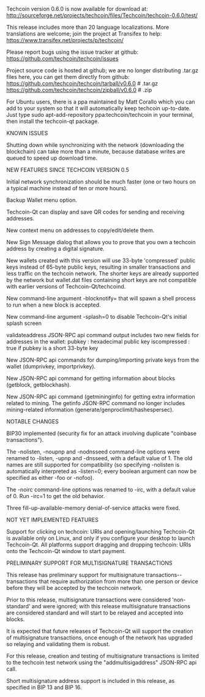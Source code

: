 Techcoin version 0.6.0 is now available for download at:
http://sourceforge.net/projects/techcoin/files/Techcoin/techcoin-0.6.0/test/

This release includes more than 20 language localizations.
More translations are welcome; join the
project at Transifex to help:
https://www.transifex.net/projects/p/techcoin/

Please report bugs using the issue tracker at github:
https://github.com/techcoin/techcoin/issues

Project source code is hosted at github; we are no longer
distributing .tar.gz files here, you can get them
directly from github:
https://github.com/techcoin/techcoin/tarball/v0.6.0  # .tar.gz
https://github.com/techcoin/techcoin/zipball/v0.6.0  # .zip

For Ubuntu users, there is a ppa maintained by Matt Corallo which
you can add to your system so that it will automatically keep
techcoin up-to-date.  Just type
sudo apt-add-repository ppa:techcoin/techcoin
in your terminal, then install the techcoin-qt package.


KNOWN ISSUES

Shutting down while synchronizing with the network
(downloading the blockchain) can take more than a minute,
because database writes are queued to speed up download
time.


NEW FEATURES SINCE TECHCOIN VERSION 0.5

Initial network synchronization should be much faster
(one or two hours on a typical machine instead of ten or more
hours).

Backup Wallet menu option.

Techcoin-Qt can display and save QR codes for sending
and receiving addresses.

New context menu on addresses to copy/edit/delete them.

New Sign Message dialog that allows you to prove that you
own a techcoin address by creating a digital
signature.

New wallets created with this version will
use 33-byte 'compressed' public keys instead of
65-byte public keys, resulting in smaller
transactions and less traffic on the techcoin
network. The shorter keys are already supported
by the network but wallet.dat files containing
short keys are not compatible with earlier
versions of Techcoin-Qt/techcoind.

New command-line argument -blocknotify=<command>
that will spawn a shell process to run <command> 
when a new block is accepted.

New command-line argument -splash=0 to disable
Techcoin-Qt's initial splash screen

validateaddress JSON-RPC api command output includes
two new fields for addresses in the wallet:
pubkey : hexadecimal public key
iscompressed : true if pubkey is a short 33-byte key

New JSON-RPC api commands for dumping/importing
private keys from the wallet (dumprivkey, importprivkey).

New JSON-RPC api command for getting information about
blocks (getblock, getblockhash).

New JSON-RPC api command (getmininginfo) for getting
extra information related to mining. The getinfo
JSON-RPC command no longer includes mining-related
information (generate/genproclimit/hashespersec).



NOTABLE CHANGES

BIP30 implemented (security fix for an attack involving
duplicate "coinbase transactions").

The -nolisten, -noupnp and -nodnsseed command-line
options were renamed to -listen, -upnp and -dnsseed,
with a default value of 1. The old names are still
supported for compatibility (so specifying -nolisten
is automatically interpreted as -listen=0; every
boolean argument can now be specified as either
-foo or -nofoo).

The -noirc command-line options was renamed to
-irc, with a default value of 0. Run -irc=1 to
get the old behavior.

Three fill-up-available-memory denial-of-service
attacks were fixed.


NOT YET IMPLEMENTED FEATURES

Support for clicking on techcoin: URIs and
opening/launching Techcoin-Qt is available only on Linux,
and only if you configure your desktop to launch
Techcoin-Qt. All platforms support dragging and dropping
techcoin: URIs onto the Techcoin-Qt window to start
payment.


PRELIMINARY SUPPORT FOR MULTISIGNATURE TRANSACTIONS

This release has preliminary support for multisignature
transactions-- transactions that require authorization
from more than one person or device before they
will be accepted by the techcoin network.

Prior to this release, multisignature transactions
were considered 'non-standard' and were ignored;
with this release multisignature transactions are
considered standard and will start to be relayed
and accepted into blocks.

It is expected that future releases of Techcoin-Qt
will support the creation of multisignature transactions,
once enough of the network has upgraded so relaying
and validating them is robust.

For this release, creation and testing of multisignature
transactions is limited to the techcoin test network using
the "addmultisigaddress" JSON-RPC api call.

Short multisignature address support is included in this
release, as specified in BIP 13 and BIP 16.
